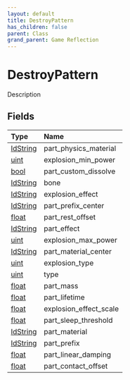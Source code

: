 ```yaml
---
layout: default
title: DestroyPattern
has_children: false
parent: Class
grand_parent: Game Reflection
---
```

# DestroyPattern
Description 

## Fields
| Type | Name |
|:-------------|:--------------|
| [IdString](/game-reflection/components/id_string.md) | part_physics_material |
| [uint](/game-reflection/components/uint.md) | explosion_min_power |
| [bool](/game-reflection/components/bool.md) | part_custom_dissolve |
| [IdString](/game-reflection/components/id_string.md) | bone |
| [IdString](/game-reflection/components/id_string.md) | explosion_effect |
| [IdString](/game-reflection/components/id_string.md) | part_prefix_center |
| [float](/game-reflection/components/float.md) | part_rest_offset |
| [IdString](/game-reflection/components/id_string.md) | part_effect |
| [uint](/game-reflection/components/uint.md) | explosion_max_power |
| [IdString](/game-reflection/components/id_string.md) | part_material_center |
| [uint](/game-reflection/components/uint.md) | explosion_type |
| [uint](/game-reflection/components/uint.md) | type |
| [float](/game-reflection/components/float.md) | part_mass |
| [float](/game-reflection/components/float.md) | part_lifetime |
| [float](/game-reflection/components/float.md) | explosion_effect_scale |
| [float](/game-reflection/components/float.md) | part_sleep_threshold |
| [IdString](/game-reflection/components/id_string.md) | part_material |
| [IdString](/game-reflection/components/id_string.md) | part_prefix |
| [float](/game-reflection/components/float.md) | part_linear_damping |
| [float](/game-reflection/components/float.md) | part_contact_offset |
